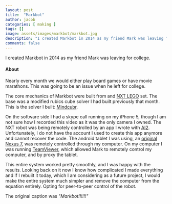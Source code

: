 ```yaml
---
layout: post
title:  "Markbot"
author: jacob
categories: [ making ]
tags: []
image: assets/images/markbot/markbot.jpg
description: "I created Markbot in 2014 as my friend Mark was leaving for college."
comments: false
---
```


I created Markbot in 2014 as my friend Mark was leaving for college.

#### About
Nearly every month we would either play board games or have movie marathons. This was going to be an issue when he left for college.

The core mechanics of Markbot were built from and [NXT LEGO](https://en.wikipedia.org/wiki/Lego_Mindstorms_NXT) set. The base was a modified rubics cube solver I had built previously that month. This is the solver I built: [Mindcubr](https://www.youtube.com/watch?v=dreTvumjNyw).

On the software side I had a skype call running on my iPhone 5, though I am not sure how I recorded this video as it was the only camera I owned. The NXT robot was being remotely controlled by an app I wrote with [AI2](http://appinventor.mit.edu/explore/). Unfortunately, I do not have the account I used to create this app anymore and cannot recover the code. The android tablet I was using, an [original Nexus 7](https://en.wikipedia.org/wiki/Nexus_7_(2012)), was remotely controlled through my computer. On my computer I was running [TeamViewer](https://www.teamviewer.com/en-us/), which allowed Mark to remotely control my computer, and by proxy the tablet.

This entire system worked pretty smoothly, and I was happy with the results. Looking back on it now I know how complicated I made everything and if I rebuilt it today, which I am considering as a future project, I would make the entire system much simpler and remove the computer from the equation entirely. Opting for peer-to-peer control of the robot.

The original caption was *"Markbot!!!!!!"*